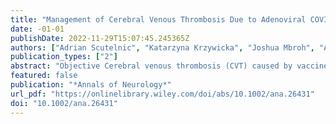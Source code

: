 ```yaml
---
title: "Management of Cerebral Venous Thrombosis Due to Adenoviral COVID-19 Vaccination"
date: -01-01
publishDate: 2022-11-29T15:07:45.245365Z
authors: ["Adrian Scutelnic", "Katarzyna Krzywicka", "Joshua Mbroh", "Anita van de Munckhof", "Mayte Sánchez van Kammen", "Diana Aguiar de Sousa", "Erik Lindgren", "Katarina Jood", "Albrecht Günther", "Sini Hiltunen", "Jukka Putaala", "Andreas Tiede", "Frank Maier", "Rolf Kern", "Thorsten Bartsch", "Katharina Althaus", "Alfonso Ciccone", "Markus Wiedmann", "Mona Skjelland", "Antonio Medina", "Elisa Cuadrado-Godia", "Thomas Cox", "Avinash Aujayeb", "Nicolas Raposo", "Katia Garambois", "Jean-Francois Payen", "Fabrice Vuillier", "Guillaume Franchineau", "Serge Timsit", "David Bougon", "Marie-Cécile Dubois", "Audrey Tawa", "Clement Tracol", "Emmanuel De Maistre", "Fabrice Bonneville", "Caroline Vayne", "Annerose Mengel", "Dominik Michalski", "Johann Pelz", "Matthias Wittstock", "Felix Bode", "Julian Zimmermann", "Judith Schouten", "Alina Buture", "Sean Murphy", "Vincenzo Palma", "Alberto Negro", "Alexander Gutschalk", "Simon Nagel", "Silvia Schoenenberger", "Giovanni Frisullo", "Carla Zanferrari", "Francesco Grillo", "Fabrizio Giammello", "Mar Morin Martin", "Alvaro Cervera", "Jim Burrow", "Carlos Garcia Esperon", "Beng Lim Alvin Chew", "Timothy J. Kleinig", "Cristina Soriano", "Domenico S. Zimatore", "Marco Petruzzellis", "Ahmed Elkady", "Miguel S. Miranda", "João Fernandes", "Åslög Hellström Vogel", "Elias Johansson", "Anemon Puthuppallil Philip", "Shelagh B. Coutts", "Simerpreet Bal", "Brian Buck", "Catherine Legault", "Dylan Blacquiere", "Hans D. Katzberg", "Thalia S. Field", "Vanessa Dizonno", "Thomas Gattringer", "Christian Jacobi", "Annemie Devroye", "Robin Lemmens", "Espen Saxhaug Kristoffersen", "Monica Bandettini di Poggio", "Masoud Ghiasian", "Theodoros Karapanayiotides", "Sophie Chatterton", "Miriam Wronski", "Karl Ng", "Robert Kahnis", "Thomas Geeraerts", "Peggy Reiner", "Charlotte Cordonnier", "Saskia Middeldorp", "Marcel Levi", "Eric C. M. van Gorp", "Diederik van de Beek", "Justine Brodard", "Johanna A. Kremer Hovinga", "Marieke J. H. A. Kruip", "Turgut Tatlisumak", "José M. Ferro", "Jonathan M. Coutinho", "Marcel Arnold", "Sven Poli", "Mirjam R. Heldner"]
publication_types: ["2"]
abstract: "Objective Cerebral venous thrombosis (CVT) caused by vaccine-induced immune thrombotic thrombocytopenia (VITT) is a rare adverse effect of adenovirus-based severe acute respiratory syndrome-coronavirus 2 (SARS-CoV-2) vaccines. In March 2021, after autoimmune pathogenesis of VITT was discovered, treatment recommendations were developed. These comprised immunomodulation, non-heparin anticoagulants, and avoidance of platelet transfusion. The aim of this study was to evaluate adherence to these recommendations and its association with mortality. Methods We used data from an international prospective registry of patients with CVT after the adenovirus-based SARS-CoV-2 vaccination. We analyzed possible, probable, or definite VITT-CVT cases included until January 18, 2022. Immunomodulation entailed administration of intravenous immunoglobulins and/or plasmapheresis. Results Ninety-nine patients with VITT-CVT from 71 hospitals in 17 countries were analyzed. Five of 38 (13%), 11 of 24 (46%), and 28 of 37 (76%) of the patients diagnosed in March, April, and from May onward, respectively, were treated in-line with VITT recommendations (p textless 0.001). Overall, treatment according to recommendations had no statistically significant influence on mortality (14/44 [32%] vs 29/55 [52%], adjusted odds ratio [OR] = 0.43, 95% confidence interval [CI] = 0.16–1.19). However, patients who received immunomodulation had lower mortality (19/65 [29%] vs 24/34 [70%], adjusted OR = 0.19, 95% CI = 0.06–0.58). Treatment with non-heparin anticoagulants instead of heparins was not associated with lower mortality (17/51 [33%] vs 13/35 [37%], adjusted OR = 0.70, 95% CI = 0.24–2.04). Mortality was also not significantly influenced by platelet transfusion (17/27 [63%] vs 26/72 [36%], adjusted OR = 2.19, 95% CI = 0.74–6.54). Conclusions In patients with VITT-CVT, adherence to VITT treatment recommendations improved over time. Immunomodulation seems crucial for reducing mortality of VITT-CVT. ANN NEUROL 2022"
featured: false
publication: "*Annals of Neurology*"
url_pdf: "https://onlinelibrary.wiley.com/doi/abs/10.1002/ana.26431"
doi: "10.1002/ana.26431"
---
```



